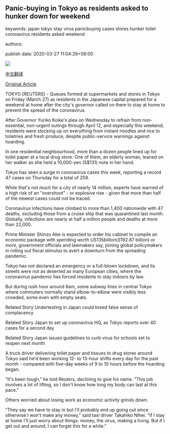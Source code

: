 ## Panic-buying in Tokyo as residents asked to hunker down for weekend

keywords: japan tokyo stay virus panicbuying cases stores hunker toilet coronavirus residents asked weekend

authors: 

publish date: 2020-03-27 11:04:29+08:00

![](https://www.straitstimes.com/sites/default/files/styles/x_large/public/articles/2020/03/27/ab_japan_270320.jpg?itok=o4J1uTsZ)

[中文翻译](Panic-buying%20in%20Tokyo%20as%20residents%20asked%20to%20hunker%20down%20for%20weekend_zh.md)

[Original Article](https://www.straitstimes.com/asia/east-asia/panic-buying-in-tokyo-as-residents-asked-to-hunker-down-for-weekend)

TOKYO (REUTERS) - Queues formed at supermarkets and stores in Tokyo on Friday (March 27) as residents in the Japanese capital prepared for a weekend at home after the city's governor called on them to stay at home to prevent the spread of the coronavirus.

After Governor Yuriko Koike's plea on Wednesday to refrain from non-essential, non-urgent outings through April 12, and especially this weekend, residents were stocking up on everything from instant noodles and rice to toiletries and fresh produce, despite public-service warnings against hoarding.

In one residential neighbourhood, more than a dozen people lined up for toilet paper at a local drug store. One of them, an elderly woman, leaned on her walker as she held a 10,000-yen (S$131) note in her hand.

Tokyo has seen a surge in coronavirus cases this week, reporting a record 47 cases on Thursday for a total of 259.

While that's not much for a city of nearly 14 million, experts have warned of a high risk of an "overshoot" - or explosive rise - given that more than half of the newest cases could not be traced.

Coronavirus infections have climbed to more than 1,400 nationwide with 47 deaths, excluding those from a cruise ship that was quarantined last month. Globally, infections are nearly at half a million people and deaths at more than 22,000.

Prime Minister Shinzo Abe is expected to order his cabinet to compile an economic package with spending worth US$135 billion (S$192.87 billion) or more, government officials and lawmakers say, joining global policymakers in rolling out fiscal stimulus to avert a downturn from the spreading pandemic.

Tokyo has not declared an emergency or a full-blown lockdown, and its streets were not as deserted as many European cities, where the coronavirus pandemic has forced residents to stay indoors by law.

But during rush hour around 8am, some subway lines in central Tokyo where commuters normally stand elbow-to-elbow were visibly less crowded, some even with empty seats.

Related Story Undertesting in Japan could breed false sense of complacency

Related Story Japan to set up coronavirus HQ, as Tokyo reports over 40 cases for a second day

Related Story Japan issues guidelines to curb virus for schools set to reopen next month

A truck driver delivering toilet paper and tissues to drug stores around Tokyo said he'd been working 12- to 13-hour shifts every day for the past month - compared with five-day weeks of 9 to 10 hours before the hoarding began.

"It's been tough," he told Reuters, declining to give his name. "This job involves a lot of lifting, so I don't know how long my body can last at this pace."

Others worried about losing work as economic activity grinds down.

"They say we have to stay in but I'll probably end up going out since otherwise I won't make any money," said taxi driver Takahiko Nihei. "If I stay at home I'll just worry about things: money, the virus, making a living. But if I get out and around, I can forget this for a while."